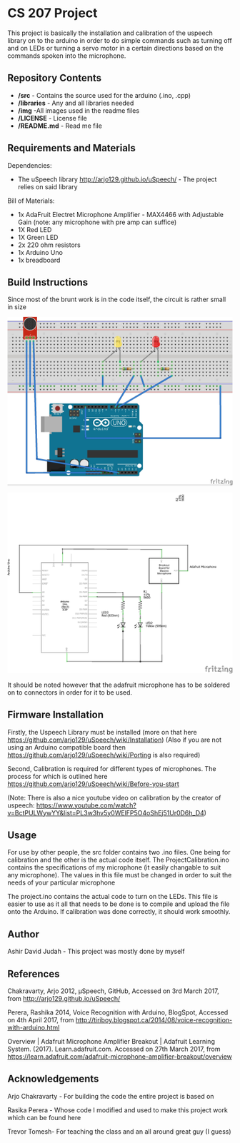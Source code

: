 # CS 207 Project #

This project is basically the installation and calibration of the uspeech library on to the arduino in order to do simple commands such as turning off and on LEDs or turning a servo motor in a certain directions based on the commands spoken into the microphone. 

## Repository Contents ##

* **/src** - Contains the source used for the arduino (.ino, .cpp)
* **/libraries** - Any and all libraries needed
* **/img** -All images used in the readme files
* **/LICENSE** - License file
* **/README.md** - Read me file

## Requirements and Materials ##

Dependencies:
* The uSpeech library http://arjo129.github.io/uSpeech/ - The project relies on said library

Bill of Materials:

* 1x AdaFruit Electret Microphone Amplifier - MAX4466 with Adjustable Gain (note: any microphone with pre amp can suffice)
* 1X Red LED
* 1X Green LED
* 2x 220 ohm resistors
* 1x Arduino Uno
* 1x breadboard


## Build Instructions ##

Since most of the brunt work is in the code itself, the circuit is rather small in size

![alt text][pic1]

[pic1]: https://github.com/Ashirdavid/CS207/blob/master/Img/Project_bb.jpg "Logo Title Text 2"

![alt text][pic2]

[pic2]: https://github.com/Ashirdavid/CS207/blob/master/Img/Project_schem.jpg "Logo Title Text 2"

It should be noted however that the adafruit microphone has to be soldered on to connectors in order for it to be used.

## Firmware Installation ##

Firstly, the Uspeech Library must be installed (more on that here https://github.com/arjo129/uSpeech/wiki/Installation)
(Also if you are not using an Arduino compatible board then https://github.com/arjo129/uSpeech/wiki/Porting is also required)

Second, Calibration is required for different types of microphones. The process for which is outlined here https://github.com/arjo129/uSpeech/wiki/Before-you-start

(Note: There is also a nice youtube video on calibration by the creator of uspeech: https://www.youtube.com/watch?v=BctPULWywYY&list=PL3w3hv5y0WElFP5O4oShEj51Ur0D6h_D4)

## Usage ##

For use by other people, the src folder contains two .ino files. One being for calibration and the other is the actual code itself. The ProjectCalibration.ino contains the specifications of my microphone (it easily changable to suit any microphone). The values in this file must be changed in order to suit the needs of your particular microphone

The project.ino contains the actual code to turn on the LEDs. This file is easier to use as it all that needs to be done is to compile and upload the file onto the Arduino. If calibration was done correctly, it should work smoothly.

## Author ##

Ashir David Judah - This project was mostly done by myself

## References ##
Chakravarty, Arjo 2012, µSpeech, GitHub, Accessed on 3rd March 2017, from <http://arjo129.github.io/uSpeech/>

Perera, Rashika 2014, Voice Recognition with Arduino, BlogSpot, Accessed on 4th April 2017, from <http://tiriboy.blogspot.ca/2014/08/voice-recognition-with-arduino.html>

Overview | Adafruit Microphone Amplifier Breakout | Adafruit Learning System. (2017). Learn.adafruit.com. Accessed on 27th March 2017, from https://learn.adafruit.com/adafruit-microphone-amplifier-breakout/overview

## Acknowledgements ##
Arjo Chakravarty - For building the code the entire project is based on

Rasika Perera  - Whose code I modified and used to make this project work which can be found here

Trevor Tomesh- For teaching the class and an all around great guy (I guess)
